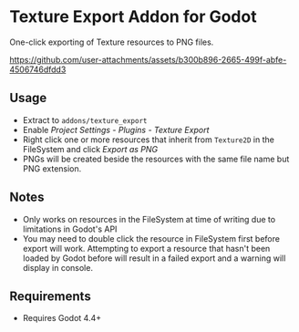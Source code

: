 # Texture Export Addon for Godot

One-click exporting of Texture resources to PNG files.

https://github.com/user-attachments/assets/b300b896-2665-499f-abfe-4506746dfdd3

## Usage

* Extract to `addons/texture_export`
* Enable *Project Settings - Plugins - Texture Export*
* Right click one or more resources that inherit from `Texture2D` in the FileSystem and click *Export as PNG*
* PNGs will be created beside the resources with the same file name but PNG extension.

## Notes

* Only works on resources in the FileSystem at time of writing due to limitations in Godot's API
* You may need to double click the resource in FileSystem first before export will work. Attempting to export a resource that hasn't been loaded by Godot before will result in a failed export and a warning will display in console.

## Requirements

* Requires Godot 4.4+

